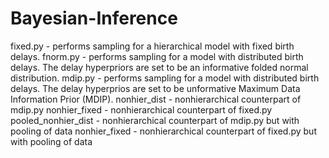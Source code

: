 # Bayesian-Inference
 fixed.py - performs sampling for a hierarchical model with fixed birth delays.
 fnorm.py - performs sampling for a model with distributed birth delays. The delay hyperpriors are set to be an informative folded normal distribution.
 mdip.py - performs sampling for a model with distributed birth delays. The delay hyperprios are set to be unformative Maximum Data Information Prior (MDIP).
 nonhier_dist - nonhierarchical counterpart of mdip.py
 nonhier_fixed - nonhierarchical counterpart of fixed.py
 pooled_nonhier_dist - nonhierarchical counterpart of mdip.py but with pooling of data
 nonhier_fixed - nonhierarchical counterpart of fixed.py but with pooling of data
